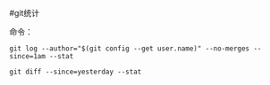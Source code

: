 #git统计

命令：

	git log --author="$(git config --get user.name)" --no-merges --since=1am --stat
	
	git diff --since=yesterday --stat